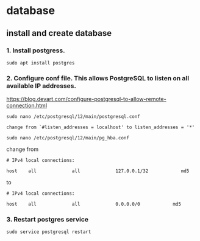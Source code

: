 # database

## install and create database

### 1. Install postgress.

`sudo apt install postgres `

### 2. Configure conf file. This allows PostgreSQL to listen on all available IP addresses.
https://blog.devart.com/configure-postgresql-to-allow-remote-connection.html

`sudo nano /etc/postgresql/12/main/postgresql.conf`

```
change from `#listen_addresses = localhost' to listen_addresses = '*'
```

`sudo nano /etc/postgresql/12/main/pg_hba.conf`

change from 

```
# IPv4 local connections: 

host    all             all             127.0.0.1/32            md5
```

to

```
# IPv4 local connections:

host    all             all             0.0.0.0/0            md5
```

### 3. Restart postgres service

`sudo service postgresql restart`
